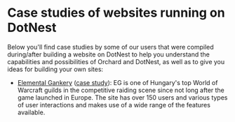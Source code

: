 # Case studies of websites running on DotNest



Below you'll find case studies by some of our users that were compiled during/after building a website on DotNest to help you understand the capabilities and possibilities of Orchard and DotNest, as well as to give you ideas for building your own sites:

- [Elemental Gankery](http://elementalgankery.dotnest.com) ([case study](https://dotnest.com/blog/case-study-creating-a-website-on-dotnest-with-heavily-customized-content)): EG is one of Hungary's top World of Warcraft guilds in the competitive raiding scene since not long after the game launched in Europe. The site has over 150 users and various types of user interactions and makes use of a wide range of the features available.
